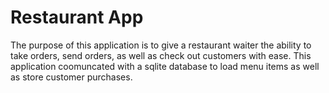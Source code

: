 # Restaurant App
 The purpose of this application is to give a restaurant waiter the ability to take orders, send orders, as well as check out customers with ease. This application coomuncated with a sqlite database to load menu items as well as store customer purchases.
